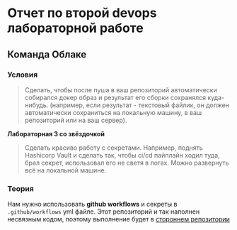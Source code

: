 # Отчет по второй devops лабораторной работе

## Команда Облаке

### Условия 

>Сделать, чтобы после пуша в ваш репозиторий автоматически собирался докер образ и результат его сборки сохранялся куда-нибудь. (например, если результат - текстовый файлик, он должен автоматически сохраниться на локальную машину, в ваш репозиторий или на ваш сервер). 

**Лабораторная 3 со звёздочкой**

>Сделать красиво работу с секретами. Например, поднять Hashicorp Vault и сделать так, чтобы ci/cd пайплайн ходил туда, брал секрет, использовал его не светя в логах. Можно развернуть всё на локальной машине.

### Теория

Нам нужно использовать **github workflows** и секреты в `.github/workflows` yml файле. Этот репозиторий и так наполнен несвязным кодом, поэтому выполнение будет в [стороннем репозитории](https://github.com/Mayonnaise-Slap/cloud-stuff-lab-3)